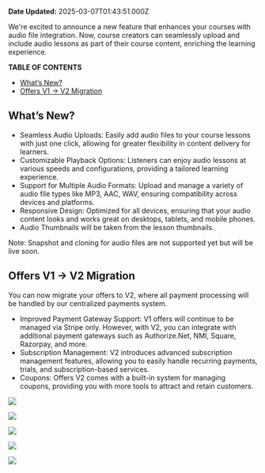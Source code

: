 **Date Updated:** 2025-03-07T01:43:51.000Z

We're excited to announce a new feature that enhances your courses with audio file integration. Now, course creators can seamlessly upload and include audio lessons as part of their course content, enriching the learning experience.

  
**TABLE OF CONTENTS**

* [What’s New?](#What%E2%80%99s-New?)
* [Offers V1 -> V2 Migration](#Offers-V1--%3E-V2-Migration)

  
## **What’s New?**

* Seamless Audio Uploads: Easily add audio files to your course lessons with just one click, allowing for greater flexibility in content delivery for learners.
* Customizable Playback Options: Listeners can enjoy audio lessons at various speeds and configurations, providing a tailored learning experience.
* Support for Multiple Audio Formats: Upload and manage a variety of audio file types like MP3, AAC, WAV, ensuring compatibility across devices and platforms.
* Responsive Design: Optimized for all devices, ensuring that your audio content looks and works great on desktops, tablets, and mobile phones.
* Audio Thumbnails will be taken from the lesson thumbnails.

Note: Snapshot and cloning for audio files are not supported yet but will be live soon. 

## **Offers V1 -> V2 Migration**

You can now migrate your offers to V2, where all payment processing will be handled by our centralized payments system.

* Improved Payment Gateway Support: V1 offers will continue to be managed via Stripe only. However, with V2, you can integrate with additional payment gateways such as Authorize.Net, NMI, Square, Razorpay, and more.
* Subscription Management: V2 introduces advanced subscription management features, allowing you to easily handle recurring payments, trials, and subscription-based services.
* Coupons: Offers V2 comes with a built-in system for managing coupons, providing you with more tools to attract and retain customers.

![](https://s3.amazonaws.com/cdn.freshdesk.com/data/helpdesk/attachments/production/155042809194/original/QVdO1ozJZKwicXZl1sfKXpDdMt4UOrVFDw.png?1741291719)
  
  
![](https://s3.amazonaws.com/cdn.freshdesk.com/data/helpdesk/attachments/production/155042809206/original/jiLURYkrjLdYLqPQGLCqeK7smu1lcVhWEA.png?1741291745)

  
![](https://s3.amazonaws.com/cdn.freshdesk.com/data/helpdesk/attachments/production/155042809215/original/bJi_SYwiWdmV8sUI5LaIfrfIBqnY-JNehg.png?1741291773)

  
![](https://s3.amazonaws.com/cdn.freshdesk.com/data/helpdesk/attachments/production/155042809222/original/6zM0rDZAn3RCIQJMvFV7aBB2506bjAIIQQ.png?1741291798)

  
![](https://s3.amazonaws.com/cdn.freshdesk.com/data/helpdesk/attachments/production/155042809226/original/GOJXCb446g4qtYFRvI9dc12j8k8nNYLTWQ.png?1741291818)

  